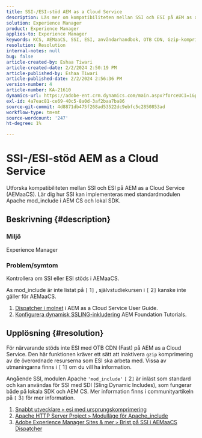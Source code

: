 ```yaml
---
title: SSI-/ESI-stöd AEM as a Cloud Service
description: Läs mer om kompatibiliteten mellan SSI och ESI på AEM as a Cloud Service ( AEMaaCS).
solution: Experience Manager
product: Experience Manager
applies-to: Experience Manager
keywords: KCS, AEMaaCS, SSI, ESI, användarhandbok, OTB CDN, Gzip-komprimering, AEM, SDI, SDK
resolution: Resolution
internal-notes: null
bug: false
article-created-by: Eshaa Tiwari
article-created-date: 2/2/2024 2:50:19 PM
article-published-by: Eshaa Tiwari
article-published-date: 2/2/2024 2:56:36 PM
version-number: 4
article-number: KA-21610
dynamics-url: https://adobe-ent.crm.dynamics.com/main.aspx?forceUCI=1&pagetype=entityrecord&etn=knowledgearticle&id=b9a17660-dac1-ee11-9079-6045bd006268
exl-id: 4a7eac81-ce69-40c5-8a0d-3af2baa7ba86
source-git-commit: 4d8871db475f268ad53522dc9ebfc5c2850853ad
workflow-type: tm+mt
source-wordcount: '247'
ht-degree: 1%

---
```


# SSI-/ESI-stöd AEM as a Cloud Service


Utforska kompatibiliteten mellan SSI och ESI på AEM as a Cloud Service (AEMaaCS). Lär dig hur SSI kan implementeras med standardmodulen Apache mod_include i AEM CS och lokal SDK.

## Beskrivning {#description}


### <b>Miljö</b>

Experience Manager



### <b>Problem/symtom</b>

Kontrollera om SSI eller ESI stöds i AEMaaCS.

As mod_include är inte listat på `[` 1`]` , självstudiekursen i `[` 2`]`  kanske inte gäller för AEMaaCS.

1. [Dispatcher i molnet](https://experienceleague.adobe.com/docs/experience-manager-cloud-service/content/implementing/content-delivery/disp-overview.html) i AEM as a Cloud Service User Guide.
2. [Konfigurera dynamisk SSLING-inkludering](https://experienceleague.adobe.com/docs/experience-manager-learn/foundation/development/set-up-sling-dynamic-include.html) AEM Foundation Tutorials.





## Upplösning {#resolution}


För närvarande stöds inte ESI med OTB CDN (Fast) på AEM as a Cloud Service. Den här funktionen kräver ett sätt att inaktivera `gzip` komprimering av de överordnade resurserna som ESI ska arbeta med. Vissa av utmaningarna finns i `[` 1`]`  om du vill ha information.

Angående SSI, modulen Apache `'mod_include'` `[` 2`]`  är inläst som standard och kan användas för SSI med SDI (Sling Dynamic Includes), som fungerar både på lokala SDK och AEM CS. Mer information finns i communityartikeln på `[` 3`]`  för mer information.

1. [Snabbt utvecklare `>`  esi med ursprungskomprimering](https://developer.fastly.com/reference/vcl/statements/esi/#esi-with-origin-compression)
2. [Apache HTTP Server Project `>`  Modulläge för Apache_include](https://httpd.apache.org/docs/2.4/mod/mod_include.html)
3. [Adobe Experience Manager Sites &amp; mer `>`  Brist på SSI i AEMaaCS Dispatcher](https://experienceleaguecommunities.adobe.com/t5/adobe-experience-manager/lack-of-ssi-in-aemaacs-dispatcher/td-p/392044)

